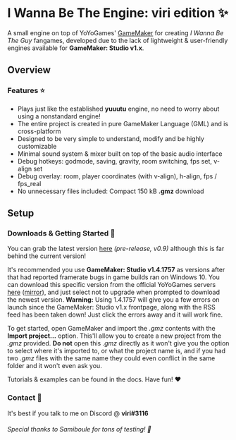 # I Wanna Be The Engine: viri edition ✨

A small engine on top of YoYoGames' [GameMaker](https://www.yoyogames.com/gamemaker) for creating *I Wanna Be The Guy* fangames, developed due to the lack of lightweight & user-friendly engines available for  **GameMaker: Studio v1.x**.

## Overview
### Features ⭐

- Plays just like the established **yuuutu** engine, no need to worry about using a nonstandard engine!
- The entire project is created in pure GameMaker Language (GML) and is cross-platform
- Designed to be very simple to understand, modify and be highly customizable
- Minimal sound system & mixer built on top of the basic audio interface
- Debug hotkeys: godmode, saving, gravity, room switching, fps set, v-align set
- Debug overlay: room, player coordinates (with v-align), h-align, fps / fps_real
- No unnecessary files included: Compact 150 kB **.gmz** download

## Setup
### Downloads & Getting Started 📰

You can grab the latest version
[here](https://github.com/notviri/iwbte-viri-edition/releases/download/v0.9/IWBTE.Viri.Edition.v0_9.gmz)
*(pre-release, v0.9)* although this is far behind the current version!
  
It's recommended you use **GameMaker: Studio v1.4.1757** as versions after that had reported framerate bugs in game builds ran on Windows 10. You can download this specific version from the official YoYoGames servers [here](http://store.yoyogames.com/downloads/gm-studio/GMStudio-Installer-1.4.1757.exe) ([mirror](https://mega.nz/#!Ayh2maAA!V9N_7ROqbfeyQ2_NQOqyiptjb9dp6j94EAsHEsPSyq0)), and just select not to upgrade when prompted to download the newest version. **Warning:** Using 1.4.1757 will give you a few errors on launch since the GameMaker: Studio v1.x frontpage, along with the RSS feed has been taken down! Just click the errors away and it will work fine.

To get started, open GameMaker and import the *.gmz* contents with the **Import project...** option. This'll allow you to create a new project from the *.gmz* provided.
**Do not** open this *.gmz* directly as it won't give you the option to select where it's imported to, or what the project name is, and if you had two *.gmz* files with the same name they could even conflict in the same folder and it won't even ask you.

Tutorials & examples can be found in the docs. Have fun! ❤

### Contact 💬

It's best if you talk to me on Discord @ **viri#3116**
  
  
###### Special thanks to Samiboule for tons of testing! 💖
